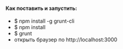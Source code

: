#### Как поставить и запустить:

-  $ npm install -g grunt-cli
-  $ npm install
-  $ grunt
-  открыть браузер по http://localhost:3000
